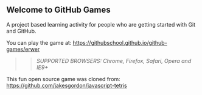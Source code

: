 ## Welcome to GitHub Games

A project based learning activity for people who are getting started with Git and GitHub.

You can play the game at: https://githubschool.github.io/github-games/erwer

>> _*SUPPORTED BROWSERS*: Chrome, Firefox, Safari, Opera and IE9+_

This fun open source game was cloned from: https://github.com/jakesgordon/javascript-tetris
